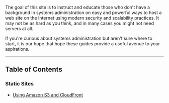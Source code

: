 The goal of this site is to instruct and educate those who don't have a background in systems administration on easy and powerful ways to host a web site on the Internet using modern security and scalability practices. It may not be as hard as you think, and in many cases you might not need servers at all.

If you're curious about systems administration but aren't sure where to start, it is our hope that hope these guides provide a useful avenue to your aspirations.

<hr>

<h2>Table of Contents</h2>

<h3>Static Sites</h3>

<ul>
	<li><a href="/static-sites/s3/">Using Amazon S3 and CloudFront</a></li>
</ul>

